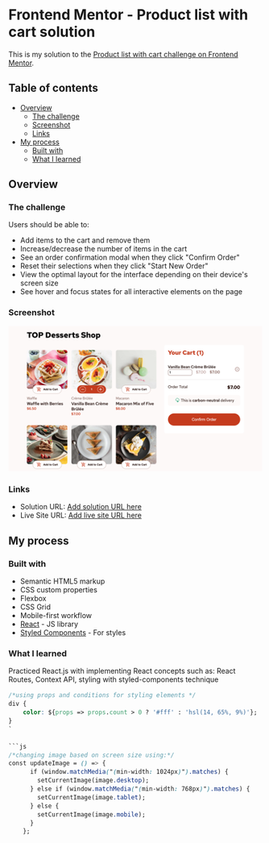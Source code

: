 # Frontend Mentor - Product list with cart solution

This is my solution to the [Product list with cart challenge on Frontend Mentor](https://www.frontendmentor.io/challenges/product-list-with-cart-5MmqLVAp_d).

## Table of contents

- [Overview](#overview)
  - [The challenge](#the-challenge)
  - [Screenshot](#screenshot)
  - [Links](#links)
- [My process](#my-process)
  - [Built with](#built-with)
  - [What I learned](#what-i-learned)



## Overview

### The challenge

Users should be able to:

- Add items to the cart and remove them
- Increase/decrease the number of items in the cart
- See an order confirmation modal when they click "Confirm Order"
- Reset their selections when they click "Start New Order"
- View the optimal layout for the interface depending on their device's screen size
- See hover and focus states for all interactive elements on the page

### Screenshot

![Screenshot](./screenshot.png)

### Links

- Solution URL: [Add solution URL here](https://your-solution-url.com)
- Live Site URL: [Add live site URL here](https://your-live-site-url.com)

## My process

### Built with

- Semantic HTML5 markup
- CSS custom properties
- Flexbox
- CSS Grid
- Mobile-first workflow
- [React](https://reactjs.org/) - JS library
- [Styled Components](https://styled-components.com/) - For styles

### What I learned
Practiced React.js with implementing React concepts such as: React Routes, Context API, styling with styled-components technique 

```css
/*using props and conditions for styling elements */
div {
    color: ${props => props.count > 0 ? '#fff' : 'hsl(14, 65%, 9%)'};   
}
`

```js
/*changing image based on screen size using:*/
const updateImage = () => {
      if (window.matchMedia("(min-width: 1024px)").matches) {
        setCurrentImage(image.desktop);
      } else if (window.matchMedia("(min-width: 768px)").matches) {
        setCurrentImage(image.tablet);
      } else {
        setCurrentImage(image.mobile);
      }
    };


```

